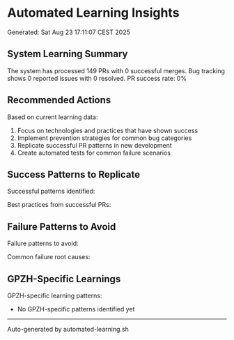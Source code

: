# Automated Learning Insights

Generated: Sat Aug 23 17:11:07 CEST 2025

## System Learning Summary

The system has processed      149 PRs with        0 successful merges.
Bug tracking shows        0 reported issues with        0 resolved.
PR success rate: 0%

## Recommended Actions

Based on current learning data:

1. Focus on technologies and practices that have shown success
2. Implement prevention strategies for common bug categories
3. Replicate successful PR patterns in new development
4. Create automated tests for common failure scenarios

## Success Patterns to Replicate

Successful patterns identified:

Best practices from successful PRs:

## Failure Patterns to Avoid

Failure patterns to avoid:

Common failure root causes:

## GPZH-Specific Learnings

GPZH-specific learning patterns:

- No GPZH-specific patterns identified yet

---
Auto-generated by automated-learning.sh
